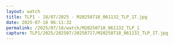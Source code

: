 ```yaml
---
layout: watch
title: TLP1 - 18/07/2025 - M20250718_061132_TLP_1T.jpg
date: 2025-07-18 06:11:32
permalink: /2025/07/18/watch/M20250718_061132_TLP_1
capture: TLP1/2025/202507/20250717/M20250718_061132_TLP_1T.jpg
---
```

